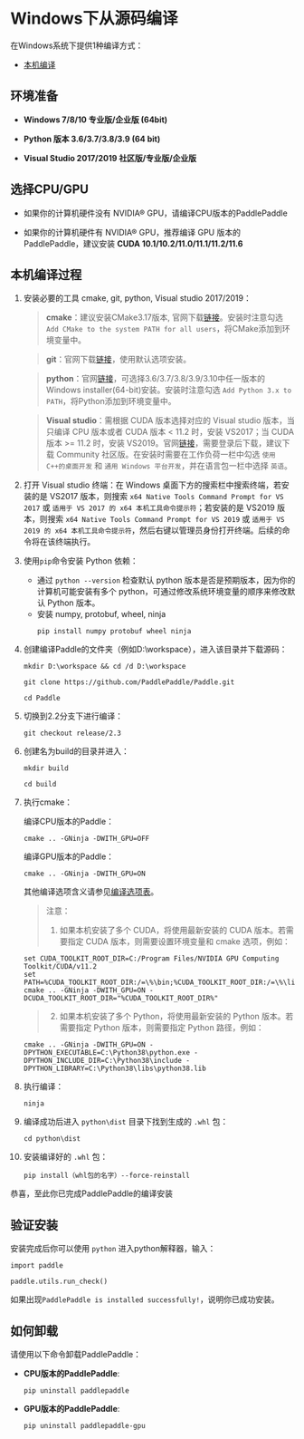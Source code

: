 # **Windows下从源码编译**

在Windows系统下提供1种编译方式：

* [本机编译](#compile_from_host)

## 环境准备

* **Windows 7/8/10 专业版/企业版 (64bit)**

* **Python 版本 3.6/3.7/3.8/3.9 (64 bit)**
* **Visual Studio 2017/2019 社区版/专业版/企业版**

## 选择CPU/GPU

* 如果你的计算机硬件没有 NVIDIA® GPU，请编译CPU版本的PaddlePaddle

* 如果你的计算机硬件有 NVIDIA® GPU，推荐编译 GPU 版本的 PaddlePaddle，建议安装 **CUDA 10.1/10.2/11.0/11.1/11.2/11.6**

## 本机编译过程

1. 安装必要的工具 cmake, git, python, Visual studio 2017/2019：

    > **cmake**：建议安装CMake3.17版本, 官网下载[链接](https://cmake.org/files/v3.17/cmake-3.17.0-win64-x64.msi)。安装时注意勾选 `Add CMake to the system PATH for all users`，将CMake添加到环境变量中。

    > **git**：官网下载[链接](https://github.com/git-for-windows/git/releases/download/v2.35.1.windows.2/Git-2.35.1.2-64-bit.exe)，使用默认选项安装。

    > **python**：官网[链接](https://www.python.org/downloads/windows/)，可选择3.6/3.7/3.8/3.9/3.10中任一版本的 Windows installer(64-bit)安装。安装时注意勾选 `Add Python 3.x to PATH`，将Python添加到环境变量中。

    > **Visual studio**：需根据 CUDA 版本选择对应的 Visual studio 版本，当只编译 CPU 版本或者 CUDA 版本 < 11.2 时，安装 VS2017；当 CUDA 版本 >= 11.2 时，安装 VS2019。官网[链接](https://visualstudio.microsoft.com/zh-hans/vs/older-downloads/)，需要登录后下载，建议下载 Community 社区版。在安装时需要在工作负荷一栏中勾选 `使用 C++的桌面开发` 和 `通用 Windows 平台开发`，并在语言包一栏中选择 `英语`。

2. 打开 Visual studio 终端：在 Windows 桌面下方的搜索栏中搜索终端，若安装的是 VS2017 版本，则搜索 `x64 Native Tools Command Prompt for VS 2017` 或 `适用于 VS 2017 的 x64 本机工具命令提示符`；若安装的是 VS2019 版本，则搜索 `x64 Native Tools Command Prompt for VS 2019` 或 `适用于 VS 2019 的 x64 本机工具命令提示符`，然后右键以管理员身份打开终端。后续的命令将在该终端执行。

3. 使用`pip`命令安装 Python 依赖：
    * 通过 `python --version` 检查默认 python 版本是否是预期版本，因为你的计算机可能安装有多个 python，可通过修改系统环境变量的顺序来修改默认 Python 版本。
    * 安装 numpy, protobuf, wheel, ninja
        ```
        pip install numpy protobuf wheel ninja
        ```

4. 创建编译Paddle的文件夹（例如D:\workspace），进入该目录并下载源码：

    ```
    mkdir D:\workspace && cd /d D:\workspace

    git clone https://github.com/PaddlePaddle/Paddle.git

    cd Paddle
    ```

5. 切换到2.2分支下进行编译：

    ```
    git checkout release/2.3
    ```

6. 创建名为build的目录并进入：

    ```
    mkdir build

    cd build
    ```

7. 执行cmake：

    编译CPU版本的Paddle：

    ```
    cmake .. -GNinja -DWITH_GPU=OFF
    ```

    编译GPU版本的Paddle：

    ```
    cmake .. -GNinja -DWITH_GPU=ON
    ```

    其他编译选项含义请参见[编译选项表](https://www.paddlepaddle.org.cn/documentation/docs/zh/develop/install/Tables.html#Compile)。

    > 注意：
    > 1. 如果本机安装了多个 CUDA，将使用最新安装的 CUDA 版本。若需要指定 CUDA 版本，则需要设置环境变量和 cmake 选项，例如：
    ```
    set CUDA_TOOLKIT_ROOT_DIR=C:/Program Files/NVIDIA GPU Computing Toolkit/CUDA/v11.2
    set PATH=%CUDA_TOOLKIT_ROOT_DIR:/=\%\bin;%CUDA_TOOLKIT_ROOT_DIR:/=\%\libnvvp;%PATH%
    cmake .. -GNinja -DWITH_GPU=ON -DCUDA_TOOLKIT_ROOT_DIR="%CUDA_TOOLKIT_ROOT_DIR%"
    ```
    > 2. 如果本机安装了多个 Python，将使用最新安装的 Python 版本。若需要指定 Python 版本，则需要指定 Python 路径，例如：
    ```
    cmake .. -GNinja -DWITH_GPU=ON -DPYTHON_EXECUTABLE=C:\Python38\python.exe -DPYTHON_INCLUDE_DIR=C:\Python38\include -DPYTHON_LIBRARY=C:\Python38\libs\python38.lib
    ```

8. 执行编译：

    ```
    ninja
    ```

9. 编译成功后进入 `python\dist` 目录下找到生成的 `.whl` 包：

    ```
    cd python\dist
    ```

10. 安装编译好的 `.whl` 包：

    ```
    pip install（whl包的名字）--force-reinstall
    ```

恭喜，至此你已完成PaddlePaddle的编译安装


## **验证安装**

安装完成后你可以使用 `python` 进入python解释器，输入：

```
import paddle
```

```
paddle.utils.run_check()
```

如果出现`PaddlePaddle is installed successfully!`，说明你已成功安装。

## **如何卸载**
请使用以下命令卸载PaddlePaddle：

* **CPU版本的PaddlePaddle**:
    ```
    pip uninstall paddlepaddle
    ```

* **GPU版本的PaddlePaddle**:
    ```
    pip uninstall paddlepaddle-gpu
    ```
